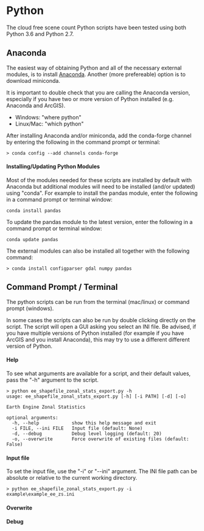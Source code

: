 # Python

The cloud free scene count Python scripts have been tested using both Python 3.6 and Python 2.7.

## Anaconda

The easiest way of obtaining Python and all of the necessary external modules, is to install [Anaconda](https://www.continuum.io/downloads). Another (more prefereable) option is to download miniconda.

It is important to double check that you are calling the Anaconda version, especially if you have two or more version of Python installed (e.g. Anaconda and ArcGIS).

+ Windows: "where python"
+ Linux/Mac: "which python"

 After installing Anaconda and/or miniconda, add the conda-forge channel by entering the following in the command prompt or terminal:
```
> conda config --add channels conda-forge
```

#### Installing/Updating Python Modules

Most of the modules needed for these scripts are installed by default with Anaconda but additional modules will need to be installed (and/or updated) using "conda".  For example to install the pandas module, enter the following in a command prompt or terminal window:

```
conda install pandas
```

To update the pandas module to the latest version, enter the following in a command prompt or terminal window:

```
conda update pandas
```

The external modules can also be installed all together with the following command:
```
> conda install configparser gdal numpy pandas
```

## Command Prompt / Terminal

The python scripts can be run from the terminal (mac/linux) or command prompt (windows).

In some cases the scripts can also be run by double clicking directly on the script.  The script will open a GUI asking you select an INI file.  Be advised, if you have multiple versions of Python installed (for example if you have ArcGIS and you install Anaconda), this may try to use a different different version of Python.

#### Help
To see what arguments are available for a script, and their default values, pass the "-h" argument to the script.
```
> python ee_shapefile_zonal_stats_export.py -h
usage: ee_shapefile_zonal_stats_export.py [-h] [-i PATH] [-d] [-o]

Earth Engine Zonal Statistics

optional arguments:
  -h, --help            show this help message and exit
  -i FILE, --ini FILE   Input file (default: None)
  -d, --debug           Debug level logging (default: 20)
  -o, --overwrite       Force overwrite of existing files (default: False)
```

#### Input file
To set the input file, use the "-i" or "--ini" argument.  The INI file path can be absolute or relative to the current working directory.
```
> python ee_shapefile_zonal_stats_export.py -i example\example_ee_zs.ini
```

#### Overwrite

#### Debug
